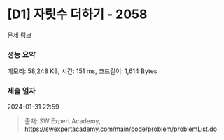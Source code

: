 # [D1] 자릿수 더하기 - 2058 

[문제 링크](https://swexpertacademy.com/main/code/problem/problemDetail.do?contestProbId=AV5QPRjqA10DFAUq) 

### 성능 요약

메모리: 58,248 KB, 시간: 151 ms, 코드길이: 1,614 Bytes

### 제출 일자

2024-01-31 22:59



> 출처: SW Expert Academy, https://swexpertacademy.com/main/code/problem/problemList.do